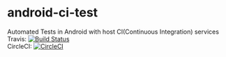 # android-ci-test
Automated Tests in Android with host CI(Continuous Integration) services  
Travis: [![Build Status](https://travis-ci.org/playground-codes/android-tdd-test.svg?branch=master)](https://travis-ci.org/playground-codes/android-tdd-test)  
CircleCI: [![CircleCI](https://circleci.com/gh/playground-codes/android-tdd-test.svg?style=shield)](https://circleci.com/gh/playground-codes/android-tdd-test)  
